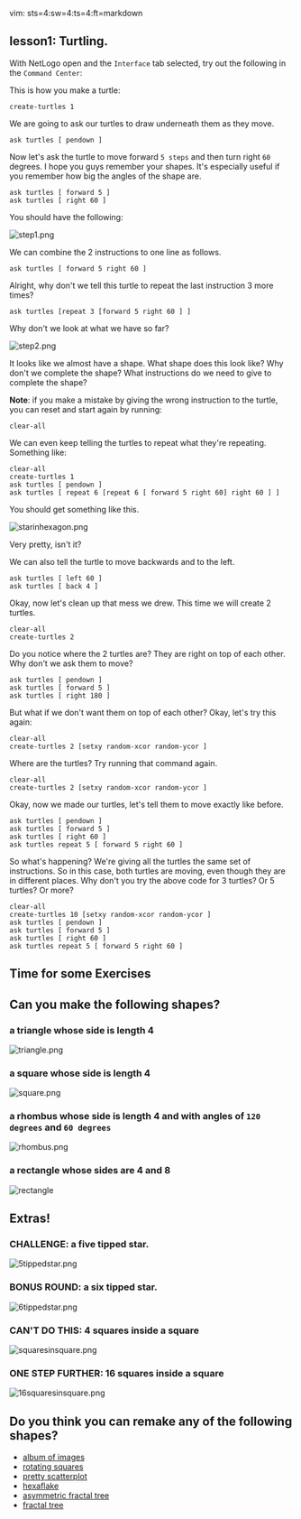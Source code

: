 vim: sts=4:sw=4:ts=4:ft=markdown

## lesson1: Turtling.

With NetLogo open and the `Interface` tab selected, try out the following in the `Command Center`:

This is how you make a turtle:

    create-turtles 1

We are going to ask our turtles to draw underneath them as they move.

    ask turtles [ pendown ]
    
Now let's ask the turtle to move forward `5 steps` and then turn right `60` degrees. I hope you guys remember your shapes. It's especially useful if you remember how big the angles of the shape are.

    ask turtles [ forward 5 ]
    ask turtles [ right 60 ]

You should have the following:

![step1.png](images/step1.png)

We can combine the 2 instructions to one line as follows.

    ask turtles [ forward 5 right 60 ]

Alright, why don't we tell this turtle to repeat the last instruction 3 more times?

    ask turtles [repeat 3 [forward 5 right 60 ] ]

Why don't we look at what we have so far? 

![step2.png](images/step2.png)

It looks like we almost have a shape. What shape does this look like?  Why don't we complete the shape? What instructions do we need to give to complete the shape?

**Note**: if you make a mistake by giving the wrong instruction to the turtle, you can reset and start again by running:

    clear-all
    
We can even keep telling the turtles to repeat what they're repeating. Something like:

    clear-all
    create-turtles 1 
    ask turtles [ pendown ]
    ask turtles [ repeat 6 [repeat 6 [ forward 5 right 60] right 60 ] ]

You should get something like this.

![starinhexagon.png](images/starinhexagon.png)

Very pretty, isn't it?

We can also tell the turtle to move backwards and to the left.

    ask turtles [ left 60 ]
    ask turtles [ back 4 ]

Okay, now let's clean up that mess we drew. This time we will create 2 turtles.

    clear-all
    create-turtles 2

Do you notice where the 2 turtles are? They are right on top of each other. Why don't we ask them to move?

    ask turtles [ pendown ]
    ask turtles [ forward 5 ]
    ask turtles [ right 180 ]

But what if we don't want them on top of each other? Okay, let's try this again:

    clear-all
    create-turtles 2 [setxy random-xcor random-ycor ]

Where are the turtles? Try running that command again.

    clear-all
    create-turtles 2 [setxy random-xcor random-ycor ]

Okay, now we made our turtles, let's tell them to move exactly like before.

    ask turtles [ pendown ]
    ask turtles [ forward 5 ]
    ask turtles [ right 60 ]
    ask turtles repeat 5 [ forward 5 right 60 ]

So what's happening? We're giving all the turtles the same set of instructions. So in this case, both turtles are moving, even though they are in different places.
Why don't you try the above code for 3 turtles? Or 5 turtles? Or more?

    clear-all
    create-turtles 10 [setxy random-xcor random-ycor ]
    ask turtles [ pendown ]
    ask turtles [ forward 5 ]
    ask turtles [ right 60 ]
    ask turtles repeat 5 [ forward 5 right 60 ]

## Time for some Exercises

## Can you make the following shapes?

### a triangle whose side is length 4 

![triangle.png](images/triangle.png)

### a square whose side is length 4 

![square.png](images/square.png)

### a rhombus whose side is length 4 and with angles of `120 degrees` and `60 degrees`

![rhombus.png](images/rhombus.png)

### a rectangle whose sides are 4 and 8 

![rectangle](images/rectangle.png)

## Extras!

### CHALLENGE: a five tipped star.

![5tippedstar.png](images/5tippedstar.png)

### BONUS ROUND: a six tipped star.

![6tippedstar.png](images/6tippedstar.png)

### CAN'T DO THIS: 4 squares inside a square

![squaresinsquare.png](images/squaresinsquare.png)

### ONE STEP FURTHER: 16 squares inside a square

![16squaresinsquare.png](images/16squaresinsquare.png)

Do you think you can remake any of the following shapes?
--
- [album of images](http://imgur.com/a/rEf7R)
- [rotating squares](http://logo.twentygototen.org/4gxRYOCe)
- [pretty scatterplot](http://logo.twentygototen.org/U-vJcCz3)
- [hexaflake](http://logo.twentygototen.org/AJeuVkKc)
- [asymmetric fractal tree](http://logo.twentygototen.org/rvgjjMiS)
- [fractal tree](http://logo.twentygototen.org/aiexE8RU)
